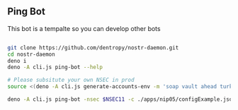 ## Ping Bot

This bot is a tempalte so you can develop other bots


``` bash

git clone https://github.com/dentropy/nostr-daemon.git
cd nostr-daemon
deno i
deno -A cli.js ping-bot --help

# Please subsitute your own NSEC in prod
source <(deno -A cli.js generate-accounts-env -m 'soap vault ahead turkey runway erosion february snow modify copy nephew rude')

deno -A cli.js ping-bot -nsec $NSEC11 -c ./apps/nip05/configExample.json

```